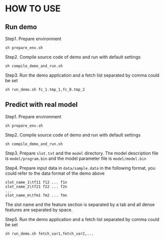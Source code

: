 # HOW TO USE

## Run demo

Step1. Prepare environment
```shell
sh prepare_env.sh 
```

Step2. Compile source code of demo and run with default settings
```shell
sh compile_demo_and_run.sh 
```

Step3. Run the demo application and a fetch list separated by comma could be set
```shell
sh run_demo.sh fc_1.tmp_1,fc_0.tmp_2

```

## Predict with real model

Step1. Prepare environment
```shell
sh prepare_env.sh 
```

Step2. Compile source code of demo and run with default settings
```shell
sh compile_demo_and_run.sh 
```

Step3. Prepare `slot.txt` and the `model` directory. The model description file is `model/program.bin` and the model parameter file is `model/model.bin` 

Step4. Prepare input data in `data/sample.data` in the following format, you could refer to the data format of the demo above
```
slot_name_1\tf11 f12 ... f1n
slot_name_2\tf21 f22 ... f2n
...
slot_name_m\tfm1 fm2 ... fmn
```
The slot name and the feature section is separated by a tab and all dense features are separated by space.

Step5. Run the demo application and a fetch list separated by comma could be set
```shell
sh run_demo.sh fetch_var1,fetch_var2,...
```
